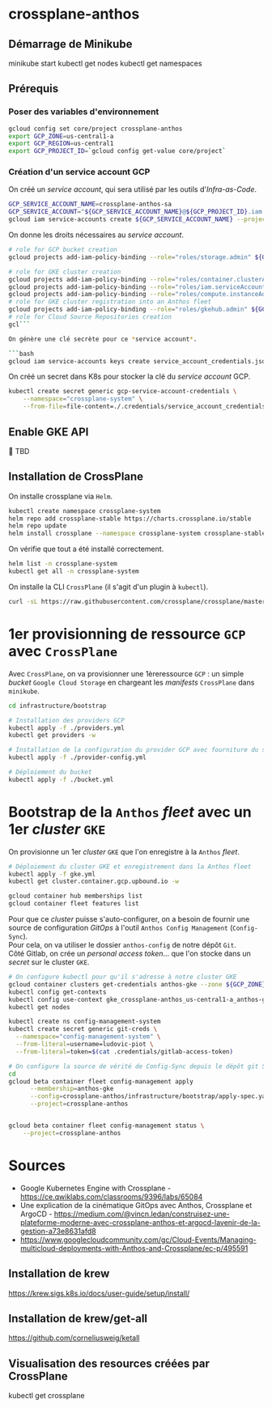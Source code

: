 # crossplane-anthos



## Démarrage de Minikube

minikube start
kubectl get nodes
kubectl get namespaces


## Prérequis

### Poser des variables d'environnement

```bash
gcloud config set core/project crossplane-anthos
export GCP_ZONE=us-central1-a
export GCP_REGION=us-central1
export GCP_PROJECT_ID=`gcloud config get-value core/project`
```

### Création d'un service account GCP

On créé un *service account*, qui sera utilisé par les outils d'*Infra-as-Code*.

```bash
GCP_SERVICE_ACCOUNT_NAME=crossplane-anthos-sa
GCP_SERVICE_ACCOUNT="${GCP_SERVICE_ACCOUNT_NAME}@${GCP_PROJECT_ID}.iam.gserviceaccount.com"
gcloud iam service-accounts create ${GCP_SERVICE_ACCOUNT_NAME} --project ${GCP_PROJECT_ID}
```

On donne les droits nécessaires au *service account*.

```bash
# role for GCP bucket creation
gcloud projects add-iam-policy-binding --role="roles/storage.admin" ${GCP_PROJECT_ID} --member "serviceAccount:${GCP_SERVICE_ACCOUNT}"

# role for GKE cluster creation
gcloud projects add-iam-policy-binding --role="roles/container.clusterAdmin" ${GCP_PROJECT_ID} --member "serviceAccount:${GCP_SERVICE_ACCOUNT}"
gcloud projects add-iam-policy-binding --role="roles/iam.serviceAccountUser" ${GCP_PROJECT_ID} --member "serviceAccount:${GCP_SERVICE_ACCOUNT}"
gcloud projects add-iam-policy-binding --role="roles/compute.instanceAdmin.v1" ${GCP_PROJECT_ID} --member "serviceAccount:${GCP_SERVICE_ACCOUNT}"
# role for GKE cluster registration into an Anthos fleet
gcloud projects add-iam-policy-binding --role="roles/gkehub.admin" ${GCP_PROJECT_ID} --member "serviceAccount:${GCP_SERVICE_ACCOUNT}"
# role for Cloud Source Repositories creation
gcl```

On génère une clé secrète pour ce *service account*.

```bash
gcloud iam service-accounts keys create service_account_credentials.json --project ${GCP_PROJECT_ID} --iam-account ${GCP_SERVICE_ACCOUNT}
```

On créé un secret dans K8s pour stocker la clé du *service account* GCP.

```bash
kubectl create secret generic gcp-service-account-credentials \
    --namespace="crossplane-system" \
    --from-file=file-content=./.credentials/service_account_credentials.json
```

## Enable GKE API

🚧 TBD

## Installation de CrossPlane

On installe crossplane via `Helm`.
```bash
kubectl create namespace crossplane-system
helm repo add crossplane-stable https://charts.crossplane.io/stable
helm repo update
helm install crossplane --namespace crossplane-system crossplane-stable/crossplane
```

On vérifie que tout a été installé correctement.

```bash
helm list -n crossplane-system
kubectl get all -n crossplane-system
```

On installe la CLI `CrossPlane` (il s'agit d'un plugin à `kubectl`).

```bash
curl -sL https://raw.githubusercontent.com/crossplane/crossplane/master/install.sh | sh
```

# 1er provisionning de ressource `GCP` avec `CrossPlane`

Avec `CrossPlane`, on va provisionner une 1èreressource `GCP` : un simple *bucket* `Google Cloud Storage` en chargeant les *manifests* `CrossPlane` dans `minikube`.  

```bash
cd infrastructure/bootstrap

# Installation des providers GCP
kubectl apply -f ./providers.yml
kubectl get providers -w

# Installation de la configuration du provider GCP avec fourniture du secret
kubectl apply -f ./provider-config.yml

# Déploiement du bucket
kubectl apply -f ./bucket.yml
```

# Bootstrap de la `Anthos` *fleet* avec un 1er *cluster* `GKE`

On provisionne un 1er *cluster* `GKE` que l'on enregistre à la `Anthos` *fleet*.

```bash
# Déploiement du cluster GKE et enregistrement dans la Anthos fleet
kubectl apply -f gke.yml
kubectl get cluster.container.gcp.upbound.io -w

gcloud container hub memberships list
gcloud container fleet features list
```

Pour que ce *cluster* puisse s'auto-configurer, on a besoin de fournir une source de configuration *GitOps* à l'outil `Anthos Config Management` (`Config-Sync`).  
Pour cela, on va utiliser le dossier `anthos-config` de notre dépôt `Git`.  
Côté Gitlab, on crée un *personal access token*… que l'on stocke dans un *secret* sur le cluster `GKE`.  

```bash
# On configure kubectl pour qu'il s'adresse à notre cluster GKE
gcloud container clusters get-credentials anthos-gke --zone ${GCP_ZONE}
kubectl config get-contexts
kubectl config use-context gke_crossplane-anthos_us-central1-a_anthos-gke
kubectl get nodes
```

```bash
kubectl create ns config-management-system
kubectl create secret generic git-creds \
  --namespace="config-management-system" \
  --from-literal=username=ludovic-piot \
  --from-literal=token=$(cat .credentials/gitlab-access-token)
```


```bash
# On configure la source de vérité de Config-Sync depuis le dépôt git Source Repository
cd
gcloud beta container fleet config-management apply                       \
      --membership=anthos-gke                                             \
      --config=crossplane-anthos/infrastructure/bootstrap/apply-spec.yaml \
      --project=crossplane-anthos


gcloud beta container fleet config-management status \
    --project=crossplane-anthos
```


# Sources

- Google Kubernetes Engine with Crossplane - https://ce.qwiklabs.com/classrooms/9396/labs/65084
- Une explication de la cinématique GitOps avec Anthos, Crossplane et ArgoCD -  https://medium.com/@vincn.ledan/construisez-une-plateforme-moderne-avec-crossplane-anthos-et-argocd-lavenir-de-la-gestion-a73e8631afd8
- https://www.googlecloudcommunity.com/gc/Cloud-Events/Managing-multicloud-deployments-with-Anthos-and-Crossplane/ec-p/495591


## Installation de krew

https://krew.sigs.k8s.io/docs/user-guide/setup/install/

## Installation de krew/get-all

https://github.com/corneliusweig/ketall

## Visualisation des resources créées par CrossPlane

kubectl get crossplane


